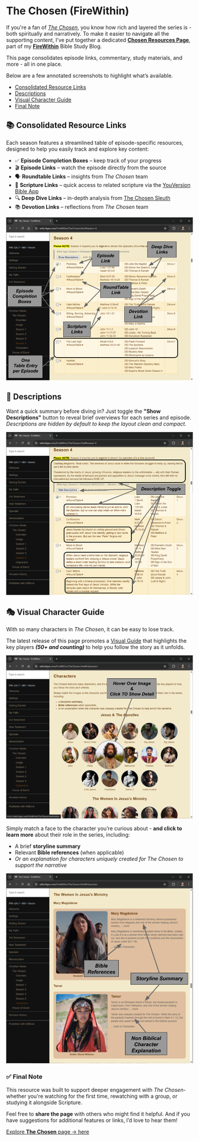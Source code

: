 <script>
// in-line ISOLATION run-time code
document.addEventListener("DOMContentLoaded", function() {
    // hide the gitbook naviation controls
    console.log(`adding "isolated-page" css class to <body> making this page truly isolated (CSS will remove links to other pages)`);
    document.body.classList.add("isolated-page");

    // perminantly close the LeftNav (the user cannot re-open because the controls are NOT there)
    setTimeout(function() { // timeout needed to stabalize DOM state
      // ... locate the <div class="book"> element, and remove the "with-summary" class, if present
      var bookElm = document.querySelector(".book");
      if (bookElm && bookElm.classList.contains("with-summary")) {
          console.log(`CLOSING LeftNav`);
          bookElm.classList.remove("with-summary");
      }
      else {
          console.log(`LeftNav already closed`);
      }
    }, 5);  // short time (just to push us into the next event tick)

});
</script>


# The Chosen (FireWithin)

If you're a fan of [*The Chosen*](https://thechosen.tv/), you know how
rich and layered the series is - both spiritually and narratively. To
make it easier to navigate all the supporting content, I’ve put
together a dedicated 
[**Chosen Resources Page**](https://wiibridges.com/FireWithin/TheChosen.html), 
part of my
[**FireWithin**](https://wiibridges.com/FireWithin/) Bible Study Blog.

This page consolidates episode links, commentary, study materials, and
more - all in one place.

Below are a few annotated screenshots to highlight what’s available.

- [Consolidated Resource Links](#📚-consolidated-resource-links)
- [Descriptions](#📝-descriptions)
- [Visual Character Guide](#🎭-visual-character-guide)
- [Final Note](#✅-final-note)


## 📚 Consolidated Resource Links

Each season features a streamlined table of episode-specific
resources, designed to help you easily track and explore key content:

- ✅ **Episode Completion Boxes** – keep track of your progress  
- 🎬 **Episode Links** – watch the episode directly from the source  
- 🗣️ **Roundtable Links** – insights from *The Chosen* team  
- 📖 **Scripture Links** – quick access to related scripture via the [YouVersion Bible App](https://www.youversion.com/)
- 🔍 **Deep Dive Links** – in-depth analysis from [The Chosen Sleuth](https://www.youtube.com/@TheChosenSleuth)
- 📚 **Devotion Links** – reflections from *The Chosen* team  

![Episode Links](TheChosenImg/promo_episodeLinks_annotate.png)

<!-- IMAGE ANNOTATION NOTES:

- TEXT: 1 for every bullit item (above)

-->



## 📝 Descriptions

Want a quick summary before diving in? Just toggle the **"Show
Descriptions"** button to reveal brief overviews for each series and
episode.  _Descriptions are hidden by default to keep the layout clean
and compact._

![Descriptions](TheChosenImg/promo_descriptions_annotate.png)

<!-- IMAGE ANNOTATION NOTES:

- TEXT: Expand descriptions (both series & episodes)

-->


## 🎭 Visual Character Guide

With so many characters in *The Chosen*, it can be easy to lose track.  

The latest release of this page promotes a 
[Visual Guide](https://wiibridges.com/FireWithin/TheChosen.html#characters)
that highlights the key players _**(50+ and counting)**_ to help you follow
the story as it unfolds.

![Visual Character Guide](TheChosenImg/promo_visualCharGuide_annotate.png)

<!-- IMAGE ANNOTATION NOTES:

- TEXT: Hover over Image & Click TO Show Detail

-->

Simply match a face to the character you’re curious about - **and click
to learn more** about their role in the series, including:

- A brief **storyline summary**  
- Relevant **Bible references** (when applicable)  
- _Or an explanation for characters uniquely created for *The Chosen* to support the narrative_

![Visual Character Detail](TheChosenImg/promo_visualCharDetail_annotate.png)

<!-- IMAGE ANNOTATION NOTES:

- TEXT: Storyline Summary <<< TIMES TWO (BOTH Mary Magdalene & Tamar)
- TEXT: Bible References  <<< Mary Magdalene
- TEXT: Non Biblical Character Explanation <<< Tamar

-->


### ✅ Final Note

This resource was built to support deeper engagement with *The
Chosen*-whether you're watching for the first time, rewatching with a
group, or studying it alongside Scripture.

Feel free to **share the page** with others who might find it
helpful. And if you have suggestions for additional features or links,
I’d love to hear them!

[Explore **The Chosen** page → here](https://wiibridges.com/FireWithin/TheChosen.html)


<!-- Brief words in promotion (email/TXT/ETC):

OP 1 (TXT MSG VERSION):
=======================

If you're a fan of The Chosen, I’ve pulled together a one-stop page with episode links, study tools, character guides, and more.

-or-

Love The Chosen? I made a quick-reference page with episode links, study guides, character info, and more.

Check out the quick overview here:
👉 MY-GIST-LINK


OP 2 (GENERAL EMAIL VERSION):
=============================

Subject: A Helpful Resource for The Chosen Fans

Hi [Name],

If you enjoy The Chosen, I’ve created a resource page that brings
together episode links, discussion tools, character guides, Bible
references, and more - all in one spot.

I put together a brief visual overview here:
👉 MY-GIST-LINK

Feel free to explore it, bookmark it, or share it with others who
might find it helpful!

Best,
Kevin


OP 2 (Small Group EMAIL VERSION):
=================================

Subject: Resource Page for The Chosen – For Your Study & Reflection

Hi friends,

I’ve put together a resource page to help get more out of The Chosen
series. It includes episode links, related Scripture, devotions,
character guides, and more - all in one place.

Here’s a quick overview with screenshots:
👉 MY-GIST-LINK

Feel free to take a look and share it with anyone who might benefit. I
hope it helps deepen your experience with the series!

Blessings,
Kevin


MY ORIGINAL:
============

I'm exited about the latest release of the FireWithin Chosen page.

- A new Characters section promotes a Visual Guide to the key players!
  There are so many it is hard to keep track (I currently have 50 entries).

- Each episode now catalogs a consise list of "hard to find" resources
  (consolidated per episode):

  * Episode Link
  * RoundTable Link (from The Chosen Team)
  * Scripture Links (Bible App)
  * Deep Dive Links (from The Chosen Sleuth)
  * Devotion Links (from The Chosen Team)

This promotional page highlights the new features through a few animated screen shots.

LINK: MY-GIST-LINK

--> 
